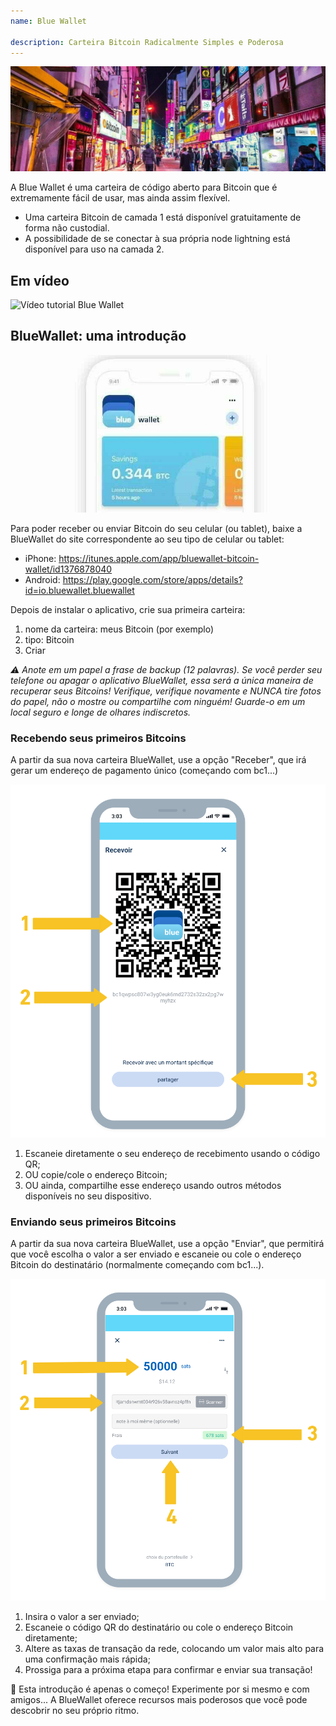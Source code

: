```yaml
---
name: Blue Wallet

description: Carteira Bitcoin Radicalmente Simples e Poderosa
---
```


![capa](assets/cover.jpeg)

A Blue Wallet é uma carteira de código aberto para Bitcoin que é extremamente fácil de usar, mas ainda assim flexível.

- Uma carteira Bitcoin de camada 1 está disponível gratuitamente de forma não custodial.
- A possibilidade de se conectar à sua própria node lightning está disponível para uso na camada 2.

## Em vídeo

![Vídeo tutorial Blue Wallet](https://www.youtube.com/watch?v=UCAtFgkdJtM)

## BlueWallet: uma introdução

![imagem](assets/1.jpeg)

Para poder receber ou enviar Bitcoin do seu celular (ou tablet), baixe a BlueWallet do site correspondente ao seu tipo de celular ou tablet:

- iPhone: https://itunes.apple.com/app/bluewallet-bitcoin-wallet/id1376878040
- Android: https://play.google.com/store/apps/details?id=io.bluewallet.bluewallet

Depois de instalar o aplicativo, crie sua primeira carteira:

1. nome da carteira: meus Bitcoin (por exemplo)
2. tipo: Bitcoin
3. Criar

_⚠️ Anote em um papel a frase de backup (12 palavras). Se você perder seu telefone ou apagar o aplicativo BlueWallet, essa será a única maneira de recuperar seus Bitcoins! Verifique, verifique novamente e NUNCA tire fotos do papel, não o mostre ou compartilhe com ninguém! Guarde-o em um local seguro e longe de olhares indiscretos._

### Recebendo seus primeiros Bitcoins

A partir da sua nova carteira BlueWallet, use a opção "Receber", que irá gerar um endereço de pagamento único (começando com bc1...)

![imagem](assets/2.png)

1. Escaneie diretamente o seu endereço de recebimento usando o código QR;
2. OU copie/cole o endereço Bitcoin;
3. OU ainda, compartilhe esse endereço usando outros métodos disponíveis no seu dispositivo.

### Enviando seus primeiros Bitcoins

A partir da sua nova carteira BlueWallet, use a opção "Enviar", que permitirá que você escolha o valor a ser enviado e escaneie ou cole o endereço Bitcoin do destinatário (normalmente começando com bc1...).

![imagem](assets/3.png)

1. Insira o valor a ser enviado;
2. Escaneie o código QR do destinatário ou cole o endereço Bitcoin diretamente;
3. Altere as taxas de transação da rede, colocando um valor mais alto para uma confirmação mais rápida;
4. Prossiga para a próxima etapa para confirmar e enviar sua transação!

🥇 Esta introdução é apenas o começo! Experimente por si mesmo e com amigos... A BlueWallet oferece recursos mais poderosos que você pode descobrir no seu próprio ritmo.
